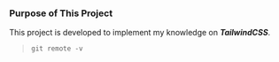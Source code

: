 ### Purpose of This Project

This project is developed to implement my knowledge on **_TailwindCSS_**.

> ```shell
> git remote -v
> ```
